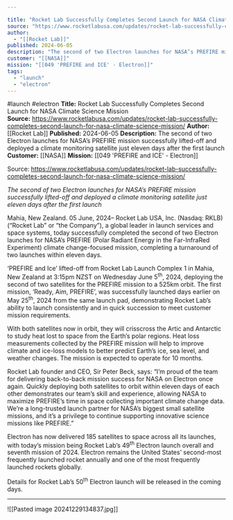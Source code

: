 ```yaml
---

title: "Rocket Lab Successfully Completes Second Launch for NASA Climate Science Mission  "
source: "https://www.rocketlabusa.com/updates/rocket-lab-successfully-completes-second-launch-for-nasa-climate-science-mission/"
author:
  - "[[Rocket Lab]]"
published: 2024-06-05
description: "The second of two Electron launches for NASA’s PREFIRE mission successfully lifted-off and deployed a climate monitoring satellite just eleven days after the first launch"
customer: "[[NASA]]"
mission: "[[049 'PREFIRE and ICE' - Electron]]"
tags:
  - "launch"
  - "electron"
---
```


#launch #electron
**Title:** Rocket Lab Successfully Completes Second Launch for NASA Climate Science Mission  
**Source:** https://www.rocketlabusa.com/updates/rocket-lab-successfully-completes-second-launch-for-nasa-climate-science-mission/
**Author:** [[Rocket Lab]]
**Published:** 2024-06-05
**Description:** The second of two Electron launches for NASA’s PREFIRE mission successfully lifted-off and deployed a climate monitoring satellite just eleven days after the first launch
**Customer:** [[NASA]]
**Mission:** [[049 'PREFIRE and ICE' - Electron]]

Source: https://www.rocketlabusa.com/updates/rocket-lab-successfully-completes-second-launch-for-nasa-climate-science-mission/

*The second of two Electron launches for NASA’s PREFIRE mission successfully lifted-off and deployed a climate monitoring satellite just eleven days after the first launch*

Mahia, New Zealand. 05 June, 2024– Rocket Lab USA, Inc. (Nasdaq: RKLB) (“Rocket Lab” or “the Company”), a global leader in launch services and space systems, today successfully completed the second of two Electron launches for NASA’s PREFIRE (Polar Radiant Energy in the Far-InfraRed Experiment) climate change-focused mission, completing a turnaround of two launches within eleven days.

‘PREFIRE and Ice’ lifted-off from Rocket Lab Launch Complex 1 in Mahia, New Zealand at 3:15pm NZST on Wednesday June 5<sup>th</sup>, 2024, deploying the second of two satellites for the PREFIRE mission to a 525km orbit. The first mission, ‘Ready, Aim, PREFIRE’, was successfully launched days earlier on May 25<sup>th</sup>, 2024 from the same launch pad, demonstrating Rocket Lab’s ability to launch consistently and in quick succession to meet customer mission requirements.

With both satellites now in orbit, they will crisscross the Artic and Antarctic to study heat lost to space from the Earth’s polar regions. Heat loss measurements collected by the PREFIRE mission will help to improve climate and ice-loss models to better predict Earth’s ice, sea level, and weather changes. The mission is expected to operate for 10 months.

Rocket Lab founder and CEO, Sir Peter Beck, says: “I’m proud of the team for delivering back-to-back mission success for NASA on Electron once again. Quickly deploying both satellites to orbit within eleven days of each other demonstrates our team’s skill and experience, allowing NASA to maximize PREFIRE’s time in space collecting important climate change data. We’re a long-trusted launch partner for NASA’s biggest small satellite missions, and it’s a privilege to continue supporting innovative science missions like PREFIRE.”

Electron has now delivered 185 satellites to space across all its launches, with today’s mission being Rocket Lab’s 49<sup>th</sup> Electron launch overall and seventh mission of 2024. Electron remains the United States’ second-most frequently launched rocket annually and one of the most frequently launched rockets globally.

Details for Rocket Lab’s 50<sup>th</sup> Electron launch will be released in the coming days.

---

![[Pasted image 20241229134837.jpg]]